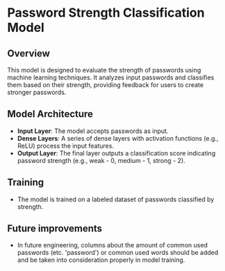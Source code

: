 # Password Strength Classification Model

## Overview
This model is designed to evaluate the strength of passwords using machine learning techniques. It analyzes input passwords and classifies them based on their strength, providing feedback for users to create stronger passwords.

## Model Architecture
- **Input Layer**: The model accepts passwords as input.
- **Dense Layers**: A series of dense layers with activation functions (e.g., ReLU) process the input features.
- **Output Layer**: The final layer outputs a classification score indicating password strength (e.g., weak - 0, medium - 1, strong - 2).

## Training
- The model is trained on a labeled dataset of passwords classified by strength.

## Future improvements
- In future engineering, columns about the amount of common used passwords (etc. 'password') or common used words should be added and be taken into consideration properly in model training.